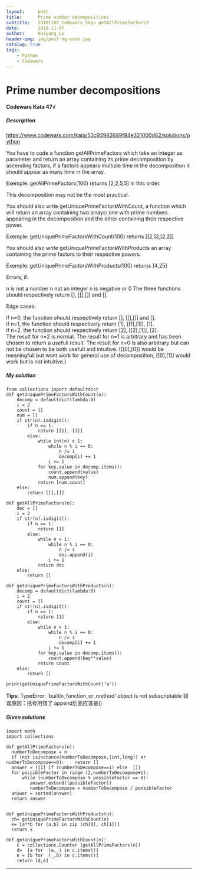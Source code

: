 ```yaml
---
layout:     post
title:      Prime number decompositions
subtitle:   20181107_Codewars_5kyu_getAllPrimeFactors3
date:       2018-11-07
author:     Huiyang_Lu
header-img: img/post-bg-cook.jpg
catalog: true
tags:
    - Python
    - Codewars
---
```

# Prime number decompositions
#### Codewars Kata 47√
##### Description
https://www.codewars.com/kata/53c93982689f84e321000d62/solutions/python

You have to code a function getAllPrimeFactors which take an integer as parameter and return an array containing its prime decomposition by ascending factors, if a factors appears multiple time in the decomposition it should appear as many time in the array.

Exemple: getAllPrimeFactors(100) returns [2,2,5,5] in this order.

This decomposition may not be the most practical.

You should also write getUniquePrimeFactorsWithCount, a function which will return an array containing two arrays: one with prime numbers appearing in the decomposition and the other containing their respective power.

Exemple: getUniquePrimeFactorsWithCount(100) returns [[2,5],[2,2]]

You should also write getUniquePrimeFactorsWithProducts an array containing the prime factors to their respective powers.

Exemple: getUniquePrimeFactorsWithProducts(100) returns [4,25]

Errors, if:

n is not a number
n not an integer
n is negative or 0
The three functions should respectively return [], [[],[]] and [].

Edge cases:

if n=0, the function should respectively return [], [[],[]] and [].  
if n=1, the function should respectively return [1], [[1],[1]], [1].  
if n=2, the function should respectively return [2], [[2],[1]], [2].  
The result for n=2 is normal. The result for n=1 is arbitrary and has been chosen to return a usefull result. The result for n=0 is also arbitrary but can not be chosen to be both usefull and intuitive. ([[0],[0]] would be meaningfull but wont work for general use of decomposition, [[0],[1]] would work but is not intuitive.)

##### My solution
    from collections import defaultdict
    def getUniquePrimeFactorsWithCount(n):
        decomp = defaultdict(lambda:0)
        i = 2
        count = []
        num = []
        if str(n).isdigit():
            if n == 1:
                return [[1], [1]]
            else:
                while int(n) > 1:
                    while n % i == 0:
                        n /= i
                        decomp[i] += 1
                    i += 1
                for key,value in decomp.items():
                    count.append(value)
                    num.append(key)
                return [num,count]
        else:
            return [[],[]]

    def getAllPrimeFactors(n):
        dec = []
        i = 2
        if str(n).isdigit():
            if n == 1:
                return [1]
            else:
                while n > 1:
                    while n % i == 0:
                        n /= i
                        dec.append(i)
                    i += 1
                return dec
        else:
            return []

    def getUniquePrimeFactorsWithProducts(n):
        decomp = defaultdict(lambda:0)
        i = 2
        count = []
        if str(n).isdigit():
            if n == 1:
                return [1]
            else:
                while n > 1:
                    while n % i == 0:
                        n /= i
                        decomp[i] += 1
                    i += 1
                for key,value in decomp.items():
                    count.append(key**value)
                return count
        else:
            return []

    print(getUniquePrimeFactorsWithCount('a'))

**Tips:**
TypeError: 'builtin_function_or_method' object is not subscriptable
错误原因：括号用错了 append后面应该是()

##### Given solutions
    import math
    import collections

    def getAllPrimeFactors(n):
      numberToDecompose = n
      if (not isinstance(numberToDecompose,(int,long)) or numberToDecompose<=0):    return []
      answer = ([1] if (numberToDecompose==1) else  [])
      for possibleFactor in range (2,numberToDecompose+1):
          while (numberToDecompose % possibleFactor == 0):
             answer.extend([possibleFactor])
             numberToDecompose = numberToDecompose / possibleFactor
      answer = sorted(answer)
      return answer


    def getUniquePrimeFactorsWithProducts(n):
      ch= getUniquePrimeFactorsWithCount(n)
      x= [a**b for (a,b) in zip (ch[0], ch[1])]
      return x
      
    def getUniquePrimeFactorsWithCount(n):
        c = collections.Counter (getAllPrimeFactors(n))
        d=  [a for  (a,_) in c.items()]
        e = [b for  (_,b) in c.items()]
        return [d,e]

---